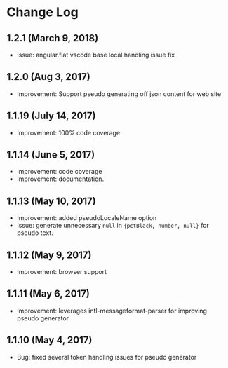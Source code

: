 # Change Log

## 1.2.1 (March 9, 2018)

* Issue: angular.flat vscode base local handling issue fix

## 1.2.0 (Aug 3, 2017)

* Improvement: Support pseudo generating off json content for web site

## 1.1.19 (July 14, 2017)

* Improvement: 100% code coverage

## 1.1.14 (June 5, 2017)

* Improvement: code coverage
* Improvement: documentation.

## 1.1.13 (May 10, 2017)

* Improvement: added pseudoLocaleName option
* Issue: generate unnecessary `null` in `{pctBlack, number, null}` for pseudo text.

## 1.1.12 (May 9, 2017)

* Improvement: browser support

## 1.1.11 (May 6, 2017)

* Improvement: leverages intl-messageformat-parser for improving pseudo generator

## 1.1.10 (May 4, 2017)

* Bug: fixed several token handling issues for pseudo generator
